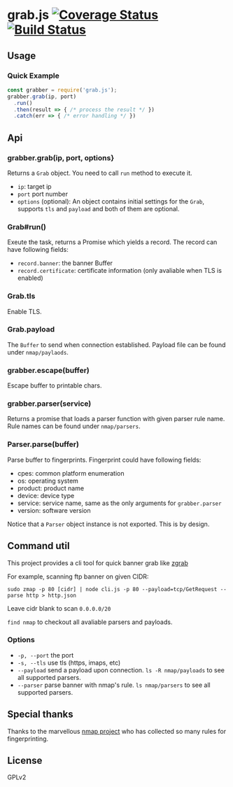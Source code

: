 # grab.js [![Coverage Status](https://coveralls.io/repos/github/ChiChou/grab.js/badge.svg?branch=master)](https://coveralls.io/github/ChiChou/grab.js?branch=master) [![Build Status](https://travis-ci.org/ChiChou/grab.js.svg?branch=master)](https://travis-ci.org/ChiChou/grab.js)

## Usage

### Quick Example

```js
const grabber = require('grab.js');
grabber.grab(ip, port)
  .run()
  .then(result => { /* process the result */ })
  .catch(err => { /* error handling */ })
```

## Api

### grabber.grab(ip, port, options}

Returns a `Grab` object. You need to call `run` method to execute it.

* `ip`: target ip
* `port` port number
* `options` (optional): An object contains initial settings for the `Grab`, supports `tls` and `payload` and both of them are optional.

### Grab#run()

Exeute the task, returns a Promise which yields a record. The record can have following fields:

* `record.banner`: the banner Buffer
* `record.certificate`: certificate information (only avaliable when TLS is enabled)

### Grab.tls

Enable TLS.

### Grab.payload

The `Buffer` to send when connection established. Payload file can be found under `nmap/paylaods`.

### grabber.escape(buffer)

Escape buffer to printable chars.

### grabber.parser(service)

Returns a promise that loads a parser function with given parser rule name. Rule names can be found under `nmap/parsers`.

### Parser.parse(buffer)

Parse buffer to fingerprints. Fingerprint could have following fields:

* cpes: common platform enumeration
* os: operating system
* product: product name
* device: device type
* service: service name, same as the only arguments for `grabber.parser`
* version: software version

Notice that a `Parser` object instance is not exported. This is by design.

## Command util

This project provides a cli tool for quick banner grab like [zgrab](http://github.com/zmap/zgrab)

For example, scanning ftp banner on given CIDR:

`sudo zmap -p 80 [cidr] | node cli.js -p 80 --payload=tcp/GetRequest --parse http > http.json` 

Leave cidr blank to scan `0.0.0.0/20`

`find nmap` to checkout all avaliable parsers and payloads.

### Options

* `-p, --port` the port
* `-s, --tls` use tls (https, imaps, etc)
* `--payload` send a payload upon connection. `ls -R nmap/payloads` to see all supported parsers.
* `--parser` parse banner with nmap's rule. `ls nmap/parsers` to see all supported parsers.

## Special thanks 

Thanks to the marvellous [nmap project](https://nmap.org) who has collected so many rules for fingerprinting.

## License

GPLv2
